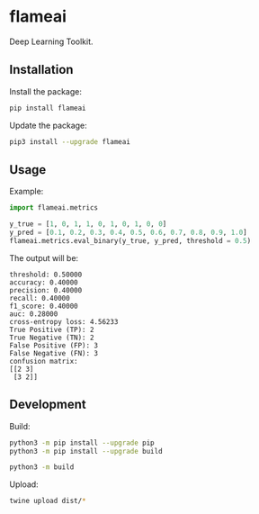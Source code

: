 # flameai

Deep Learning Toolkit.

## Installation

Install the package: 

```bash
pip install flameai
```

Update the package:

```bash
pip3 install --upgrade flameai
```

## Usage

Example:

```python
import flameai.metrics

y_true = [1, 0, 1, 1, 0, 1, 0, 1, 0, 0]
y_pred = [0.1, 0.2, 0.3, 0.4, 0.5, 0.6, 0.7, 0.8, 0.9, 1.0]
flameai.metrics.eval_binary(y_true, y_pred, threshold = 0.5)
```

The output will be: 

```
threshold: 0.50000
accuracy: 0.40000
precision: 0.40000
recall: 0.40000
f1_score: 0.40000
auc: 0.28000
cross-entropy loss: 4.56233
True Positive (TP): 2
True Negative (TN): 2
False Positive (FP): 3
False Negative (FN): 3
confusion matrix:
[[2 3]
 [3 2]]
```

## Development

Build:

```bash
python3 -m pip install --upgrade pip
python3 -m pip install --upgrade build

python3 -m build
```

Upload:

```bash
twine upload dist/* 
```